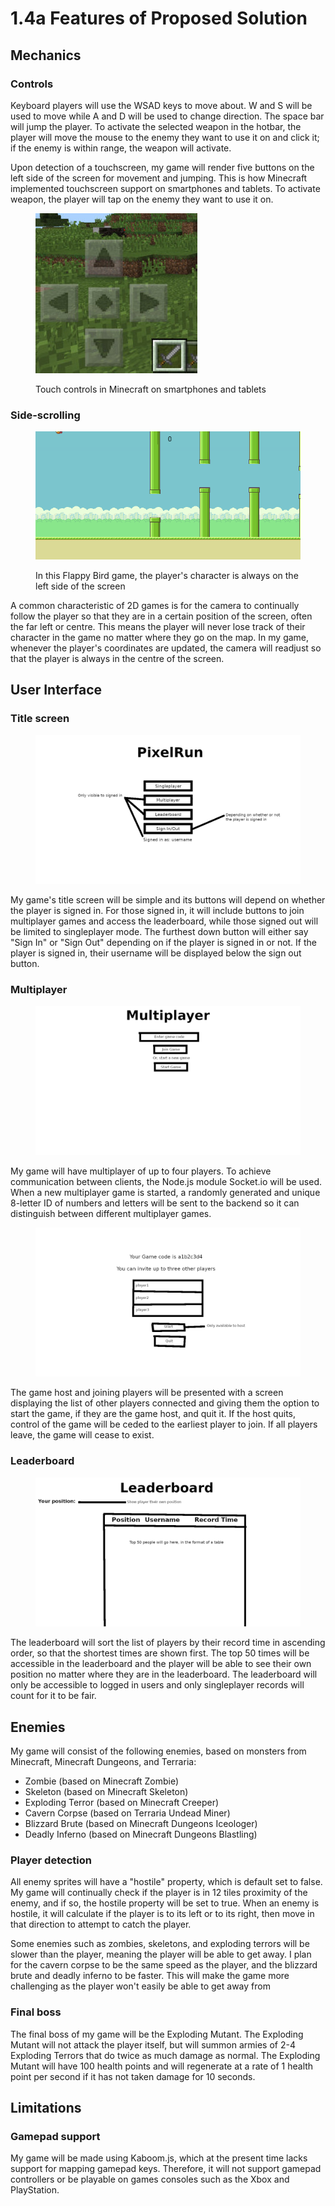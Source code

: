 # 1.4a Features of Proposed Solution

## Mechanics

### Controls

Keyboard players will use the WSAD keys to move about. W and S will be used to move while A and D will be used to change direction. The space bar will jump the player. To activate the selected weapon in the hotbar, the player will move the mouse to the enemy they want to use it on and click it; if the enemy is within range, the weapon will activate.

Upon detection of a touchscreen, my game will render five buttons on the left side of the screen for movement and jumping. This is how Minecraft implemented touchscreen support on smartphones and tablets. To activate weapon, the player will tap on the enemy they want to use it on.

<figure><img src="../.gitbook/assets/minecraftpewp_story.jpg" alt=""><figcaption><p>Touch controls in Minecraft on smartphones and tablets</p></figcaption></figure>

### Side-scrolling

<figure><img src="../.gitbook/assets/image (2).png" alt=""><figcaption><p>In this Flappy Bird game, the player's character is always on the left side of the screen</p></figcaption></figure>

A common characteristic of 2D games is for the camera to continually follow the player so that they are in a certain position of the screen, often the far left or centre. This means the player will never lose track of their character in the game no matter where they go on the map. In my game, whenever the player's coordinates are updated, the camera will readjust so that the player is always in the centre of the screen.

## User Interface&#x20;

### Title screen

<figure><img src="../.gitbook/assets/titlescreen.png" alt=""><figcaption></figcaption></figure>

My game's title screen will be simple and its buttons will depend on whether the player is signed in. For those signed in, it will include buttons to join multiplayer games and access the leaderboard, while those signed out will be limited to singleplayer mode. The furthest down button will either say "Sign In" or "Sign Out" depending on if the player is signed in or not. If the player is signed in, their username will be displayed below the sign out button.

### Multiplayer

<figure><img src="../.gitbook/assets/multiplayer.png" alt=""><figcaption></figcaption></figure>

My game will have multiplayer of up to four players. To achieve communication between clients, the Node.js module Socket.io will be used. When a new multiplayer game is started, a randomly generated and unique 8-letter ID of numbers and letters will be sent to the backend so it can distinguish between different multiplayer games.&#x20;

<figure><img src="../.gitbook/assets/multiplayer2 (1).png" alt=""><figcaption></figcaption></figure>

The game host and joining players will be presented with a screen displaying the list of other players connected and giving them the option to start the game, if they are the game host, and quit it. If the host quits, control of the game will be ceded to the earliest player to join. If all players leave, the game will cease to exist.

### Leaderboard

<figure><img src="../.gitbook/assets/leaderboard.png" alt=""><figcaption></figcaption></figure>

The leaderboard will sort the list of players by their record time in ascending order, so that the shortest times are shown first. The top 50 times will be accessible in the leaderboard and the player will be able to see their own position no matter where they are in the leaderboard. The leaderboard will only be accessible to logged in users and only singleplayer records will count for it to be fair.

## Enemies

My game will consist of the following enemies, based on monsters from Minecraft, Minecraft Dungeons, and Terraria:

* Zombie (based on Minecraft Zombie)
* Skeleton (based on Minecraft Skeleton)
* Exploding Terror (based on Minecraft Creeper)
* Cavern Corpse (based on Terraria Undead Miner)
* Blizzard Brute (based on Minecraft Dungeons Iceologer)
* Deadly Inferno (based on Minecraft Dungeons Blastling)

### Player detection

All enemy sprites will have a "hostile" property, which is default set to false. My game will continually check if the player is in 12 tiles proximity of the enemy, and if so, the hostile property will be set to true. When an enemy is hostile, it will calculate if the player is to its left or to its right, then move in that direction to attempt to catch the player.&#x20;

Some enemies such as zombies, skeletons, and exploding terrors will be slower than the player, meaning the player will be able to get away. I plan for the cavern corpse to be the same speed as the player, and the blizzard brute and deadly inferno to be faster. This will make the game more challenging as the player won't easily be able to get away from

### Final boss

The final boss of my game will be the Exploding Mutant. The Exploding Mutant will not attack the player itself, but will summon armies of 2-4 Exploding Terrors that do twice as much damage as normal. The Exploding Mutant will have 100 health points and will regenerate at a rate of 1 health point per second if it has not taken damage for 10 seconds.

## Limitations

### Gamepad support

My game will be made using Kaboom.js, which at the present time lacks support for mapping gamepad keys. Therefore, it will not support gamepad controllers or be playable on games consoles such as the Xbox and PlayStation.
